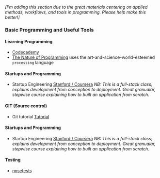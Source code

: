 _[I'm adding this section due to the great materials centering on applied methods, workflows, and tools in programming. Please help make this better!]_

### Basic Programming and Useful Tools

#### **Learning Programming**

 * [Codecademy](http://www.codecademy.com/)
 * [The Nature of Programming](http://natureofcode.com/book/introduction/) uses the art-and-science-world-esteemed `processing` language

#### **Startups and Programming**
 * Startup Engineering [Stanford / Coursera](https://class.coursera.org/startup-001) _NB: This is a full-stack class; explains development from conception to deployment. Great granualar, stepwise course explaining how to built an application from scratch._

#### **GIT** (Source control)

 * Git tutorial [Tutorial](http://gitimmersion.com/lab_01.html)

#### **Startups and Programming**
 * Startup Engineering [Stanford / Coursera](https://class.coursera.org/startup-001) _NB: This is a full-stack class; explains development from conception to deployment. Great granualar, stepwise course explaining how to built an application from scratch._

#### **Testing**
 * [nosetests](https://nose.readthedocs.org/en/latest/)
